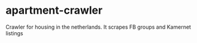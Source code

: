 # apartment-crawler
Crawler for housing in the netherlands. It scrapes FB groups and Kamernet listings
